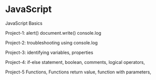 # JavaScript
JavaScript Basics 

Project-1:
alert() 
document.write() 
console.log

Project-2:
troubleshooting using console.log

Project-3:
identifying variables,
properties

Project-4:
if-else statement,
boolean,
comments,
logical operators,

Project-5 
Functions,
Functions return value,
function with parameters,